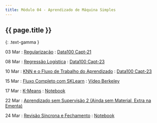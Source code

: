 ```yaml
---
title: Módulo 04 - Aprendizado de Máquina Simples
---
```


## {{ page.title }}
{: .text-gamma }

03 Mar
: [Regularização](https://www.youtube.com/playlist?list=PL4B0y0yqpKCIZMSeRFpXKohgQDEglZ3nU)
  : [Data100 Capt-21](https://www.textbook.ds100.org/ch/21/reg_intro.html)

08 Mar
: [Regressão Logística](https://www.youtube.com/watch?v=cFFpJ5scAhI&list=PL4B0y0yqpKCK9Fnt9M89uVmhHVqvOmN83)
  : [Data100 Capt-23](https://www.textbook.ds100.org/ch/23/classification_intro.html)

10 Mar
: [KNN e o Fluxo de Trabalho do Aprendizado](https://www.youtube.com/watch?v=T1_OfmiD3I8&list=PL4B0y0yqpKCLCHYrDvTwG9wC-fqWRCIoG)
  : [Data100 Capt-23](https://www.textbook.ds100.org/ch/23/classification_intro.html)

15 Mar
: [Fluxo Completo com SKLearn]( https://www.youtube.com/playlist?list=PL4B0y0yqpKCLBgpTM9w8WeYk3VzvCS88g)
  : [Vídeo Berkeley](https://www.youtube.com/watch?v=lFzRiinHSzU&t=923s)

17 Mar
: [K-Means](https://www.youtube.com/watch?v=WqMnQuC19Rg)
  : [Notebook](https://github.com/icd-ufmg/icd-ufmg.github.io/blob/master/_lessons/26-tutorial-sklearn-regressao.ipynb)

22 Mar
: [Aprendizado sem Supervisão 2 (Ainda sem Material, Extra na Ementa)](TODO)

24 Mar
: [Revisão Síncrona e Fechamento](https://youtu.be/snp08XKVf-U)
  : [Notebook](https://github.com/icd-ufmg/icd-ufmg.github.io/blob/master/_lessons/26b-tutorial-sklearn-classification.ipynb)
